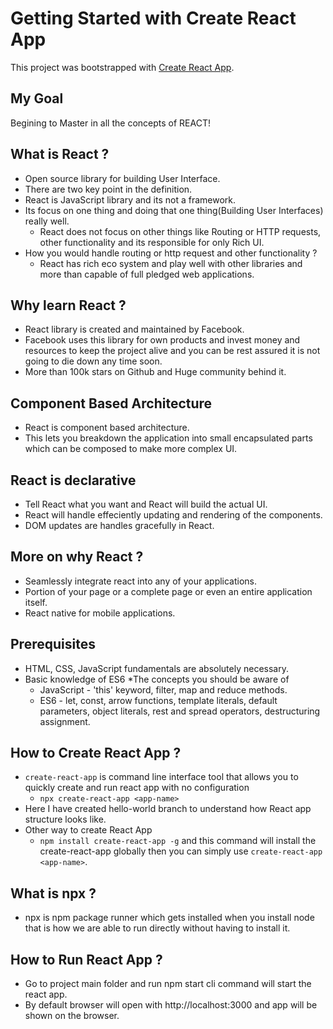 # Getting Started with Create React App

This project was bootstrapped with [Create React App](https://github.com/facebook/create-react-app).

## My Goal
Begining to Master in all the concepts of REACT!

## What is React ?
* Open source library for building User Interface.
* There are two key point in the definition.
* React is JavaScript library and its not a framework.
* Its focus on one thing and doing that one thing(Building User Interfaces) really well.
  * React does not focus on other things like Routing or HTTP requests, other functionality and its responsible for only Rich UI.
* How you would handle routing or http request and other functionality ?
   * React has rich eco system and play well with other libraries and more than capable of full pledged web applications.

## Why learn React ?
* React library is created and maintained by Facebook. 
* Facebook uses this library for own products and invest money and resources to keep the project alive and you can be rest assured it is not going to die down any time soon.
* More than 100k stars on Github and Huge community behind it.

## Component Based Architecture
* React is component based architecture.
* This lets you breakdown the application  into small encapsulated parts which can be composed to make more complex UI.

## React is declarative 
* Tell React what you want and React will build the actual UI.
* React will handle effeciently updating and rendering of the components.
* DOM updates are handles gracefully in React.

## More on why React ?
* Seamlessly integrate react into any of your applications.
* Portion of your page or a complete page or even an entire application itself.
* React native for mobile applications.

## Prerequisites
* HTML, CSS, JavaScript fundamentals are absolutely necessary.
* Basic knowledge of ES6
 *The concepts you should be aware of
  * JavaScript - 'this' keyword, filter, map and reduce methods.
  * ES6 - let, const, arrow functions, template literals, default parameters, object literals, rest and spread operators, destructuring assignment.

## How to Create React App ?
* `create-react-app` is command line interface tool that allows you to quickly create and run react app with no configuration
  * `npx create-react-app <app-name>`
* Here I have created hello-world branch to understand how React app structure looks like.
* Other way to create React App
  * `npm install create-react-app -g` and this command will install the create-react-app globally then you can simply use `create-react-app <app-name>`. 
  
 
## What is npx ?
* npx is npm package runner which gets installed when you install node that is how we are able to run directly without having to install it.

## How to Run React App ?
* Go to project main folder and run npm start cli command will start the react app.
* By default browser will open with http://localhost:3000 and app will be shown on the browser.

 
